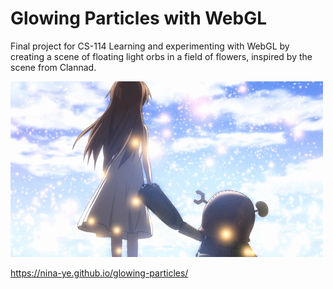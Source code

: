 # Glowing Particles with WebGL

Final project for CS-114
Learning and experimenting with WebGL by creating a scene of floating light orbs in a field of flowers, inspired by the scene from Clannad.

![](https://github.com/nina-ye/glowing-particles/blob/main/clannad.gif)

https://nina-ye.github.io/glowing-particles/
